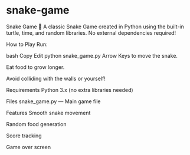 # snake-game
Snake Game 🐍
A classic Snake Game created in Python using the built-in turtle, time, and random libraries.
No external dependencies required!

How to Play
Run:

bash
Copy
Edit
python snake_game.py
Arrow Keys to move the snake.

Eat food to grow longer.

Avoid colliding with the walls or yourself!

Requirements
Python 3.x (no extra libraries needed)

Files
snake_game.py — Main game file

Features
Smooth snake movement

Random food generation

Score tracking

Game over screen
